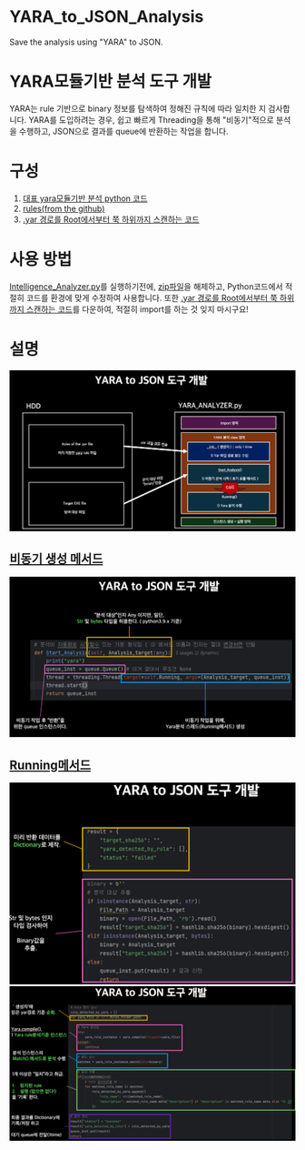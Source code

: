 # YARA_to_JSON_Analysis
Save the analysis using "YARA" to JSON.
# YARA모듈기반 분석 도구 개발
YARA는 rule 기반으로 binary 정보를 탐색하여 정해진 규칙에 따라 일치한 지 검사합니다. 
YARA를 도입하려는 경우, 쉽고 빠르게 Threading을 통해 "비동기"적으로 분석을 수행하고, JSON으로 결과를 queue에 반환하는 작업을 합니다.  

# 구성
1. [대표 yara모듈기반 분석 python 코드](https://github.com/lastime1650/YARA_to_JSON_Analysis/blob/main/codes/Intelligence_Analyzer.py)
2. [rules(from the github)](https://github.com/lastime1650/YARA_to_JSON_Analysis/blob/main/codes/Yara_rules.zip)
3. [.yar 경로를 Root에서부터 쭉 하위까지 스캔하는 코드](https://github.com/lastime1650/YARA_to_JSON_Analysis/blob/main/codes/File_Manager.py)

# 사용 방법
[Intelligence_Analyzer.py](https://github.com/lastime1650/YARA_to_JSON_Analysis/blob/main/codes/Intelligence_Analyzer.py)를 실행하기전에, [zip파일](https://github.com/lastime1650/YARA_to_JSON_Analysis/blob/main/codes/Yara_rules.zip)을 해제하고, Python코드에서 적절히 코드를 환경에 맞게 수정하여 사용합니다.
또한 [.yar 경로를 Root에서부터 쭉 하위까지 스캔하는 코드](https://github.com/lastime1650/YARA_to_JSON_Analysis/blob/main/codes/File_Manager.py)를 다운하여, 적절히 import를 하는 것 잊지 마시구요!

# 설명
![initial](https://github.com/lastime1650/YARA_to_JSON_Analysis/blob/main/images/image1.png)

## [비동기 생성 메서드](https://github.com/lastime1650/YARA_to_JSON_Analysis/blob/56b43daa71f9234a69308dfb70d1aa443410e81b/codes/Intelligence_Analyzer.py#L22)
![initial](https://github.com/lastime1650/YARA_to_JSON_Analysis/blob/main/images/image2.png)


## [Running메서드](https://github.com/lastime1650/YARA_to_JSON_Analysis/blob/ec209cbda567f62b53f4e97e977e6f9afbe033fb/codes/Intelligence_Analyzer.py#L30)
![initial](https://github.com/lastime1650/YARA_to_JSON_Analysis/blob/main/images/image3.png)
![initial](https://github.com/lastime1650/YARA_to_JSON_Analysis/blob/main/images/image4.png)

